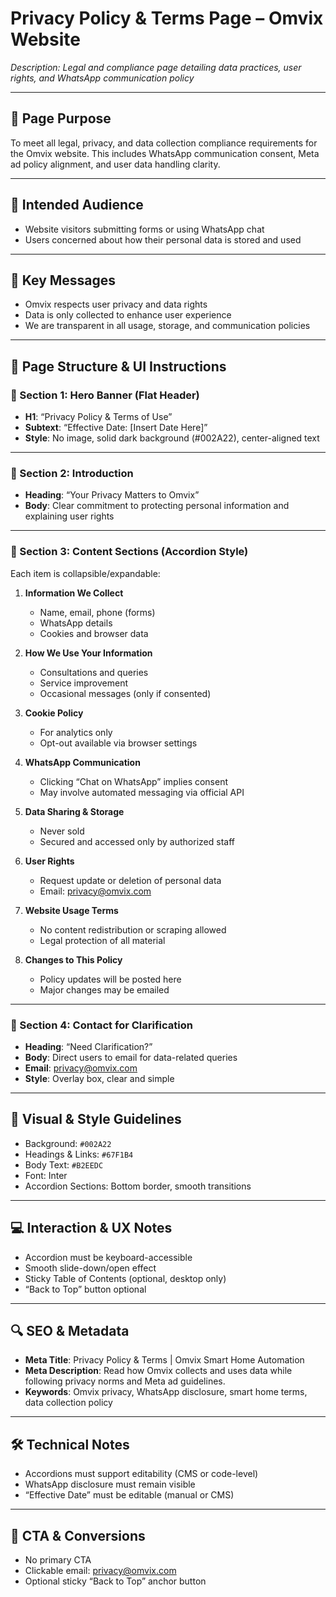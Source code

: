 # Privacy Policy & Terms Page – Omvix Website

_Description: Legal and compliance page detailing data practices, user rights, and WhatsApp communication policy_

---

## 🎯 Page Purpose

To meet all legal, privacy, and data collection compliance requirements for the Omvix website. This includes WhatsApp communication consent, Meta ad policy alignment, and user data handling clarity.

---

## 👥 Intended Audience

- Website visitors submitting forms or using WhatsApp chat
- Users concerned about how their personal data is stored and used

---

## 🔑 Key Messages

- Omvix respects user privacy and data rights
- Data is only collected to enhance user experience
- We are transparent in all usage, storage, and communication policies

---

## 🧱 Page Structure & UI Instructions

### 🔹 Section 1: Hero Banner (Flat Header)

- **H1**: “Privacy Policy & Terms of Use”
- **Subtext**: “Effective Date: [Insert Date Here]”
- **Style**: No image, solid dark background (#002A22), center-aligned text

---

### 🔹 Section 2: Introduction

- **Heading**: “Your Privacy Matters to Omvix”
- **Body**: Clear commitment to protecting personal information and explaining user rights

---

### 🔹 Section 3: Content Sections (Accordion Style)

Each item is collapsible/expandable:

1. **Information We Collect**
   - Name, email, phone (forms)
   - WhatsApp details
   - Cookies and browser data

2. **How We Use Your Information**
   - Consultations and queries
   - Service improvement
   - Occasional messages (only if consented)

3. **Cookie Policy**
   - For analytics only
   - Opt-out available via browser settings

4. **WhatsApp Communication**
   - Clicking “Chat on WhatsApp” implies consent
   - May involve automated messaging via official API

5. **Data Sharing & Storage**
   - Never sold
   - Secured and accessed only by authorized staff

6. **User Rights**
   - Request update or deletion of personal data
   - Email: privacy@omvix.com

7. **Website Usage Terms**
   - No content redistribution or scraping allowed
   - Legal protection of all material

8. **Changes to This Policy**
   - Policy updates will be posted here
   - Major changes may be emailed

---

### 🔹 Section 4: Contact for Clarification

- **Heading**: “Need Clarification?”
- **Body**: Direct users to email for data-related queries
- **Email**: privacy@omvix.com
- **Style**: Overlay box, clear and simple

---

## 🎨 Visual & Style Guidelines

- Background: `#002A22`
- Headings & Links: `#67F1B4`
- Body Text: `#B2EEDC`
- Font: Inter
- Accordion Sections: Bottom border, smooth transitions

---

## 💻 Interaction & UX Notes

- Accordion must be keyboard-accessible
- Smooth slide-down/open effect
- Sticky Table of Contents (optional, desktop only)
- “Back to Top” button optional

---

## 🔍 SEO & Metadata

- **Meta Title**: Privacy Policy & Terms | Omvix Smart Home Automation
- **Meta Description**: Read how Omvix collects and uses data while following privacy norms and Meta ad guidelines.
- **Keywords**: Omvix privacy, WhatsApp disclosure, smart home terms, data collection policy

---

## 🛠 Technical Notes

- Accordions must support editability (CMS or code-level)
- WhatsApp disclosure must remain visible
- “Effective Date” must be editable (manual or CMS)

---

## 🚫 CTA & Conversions

- No primary CTA
- Clickable email: privacy@omvix.com
- Optional sticky “Back to Top” anchor button
